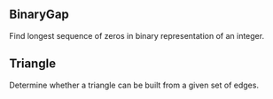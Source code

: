 ## BinaryGap

Find longest sequence of zeros in binary representation of an integer.

## Triangle
Determine whether a triangle can be built from a given set of edges.
